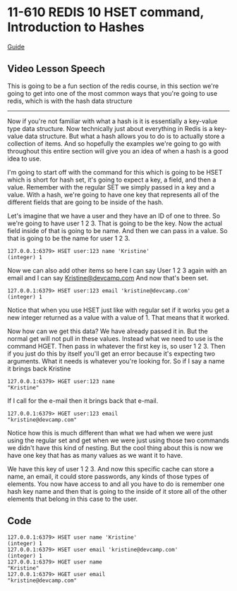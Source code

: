 # 11-610    REDIS 10    HSET command, Introduction to Hashes

[Guide](https://devcamp.com/pt-full-stack-development-javascript-python-react/guide/introduction-hashes-redis-hset-command)

## Video Lesson Speech

This is going to be a fun section of the redis course, in this section we're going to get into one of the most common ways that you're going to use redis, which is with the hash data structure

---

Now if you're not familiar with what a hash is it is essentially a key-value type data structure. Now technically just about everything in Redis is a key-value data structure. But what a hash allows you to do is to actually store a collection of items. And so hopefully the examples we're going to go with throughout this entire section will give you an idea of when a hash is a good idea to use. 

I'm going to start off with the command for this which is going to be HSET which is short for hash set, it's going to expect a key, a field, and then a value. Remember with the regular SET we simply passed in a key and a value. With a hash, we're going to have one key that represents all of the different fields that are going to be inside of the hash. 

Let's imagine that we have a user and they have an ID of one to three. So we're going to have user 1 2 3. That is going to be the key. Now the actual field inside of that is going to be name. And then we can pass in a value. So that is going to be the name for user 1 2 3.

```
127.0.0.1:6379> HSET user:123 name 'Kristine'
(integer) 1
```
Now we can also add other items so here I can say User 1 2 3 again with an email and I can say Kristine@devcamp.com And now that's been set. 

```
127.0.0.1:6379> HSET user:123 email 'kristine@devcamp.com'
(integer) 1
```
Notice that when you use HSET just like with regular set if it works you get a new integer returned as a value with a value of 1. That means that it worked. 

Now how can we get this data? We have already passed it in. But the normal get will not pull in these values. Instead what we need to use is the command HGET. Then pass in whatever the first key is, so user 1 2 3. Then if you just do this by itself you'll get an error because it's expecting two arguments. What it needs is whatever you're looking for. So if I say a name it brings back Kristine

```
127.0.0.1:6379> HGET user:123 name
"Kristine"
```
If I call for the e-mail then it brings back that e-mail.

```
127.0.0.1:6379> HGET user:123 email
"kristine@devcamp.com"
```
Notice how this is much different than what we had when we were just using the regular set and get when we were just using those two commands we didn't have this kind of nesting. But the cool thing about this is now we have one key that has as many values as we want it to have. 

We have this key of user 1 2 3. And now this specific cache can store a name, an email, it could store passwords, any kinds of those types of elements. You now have access to and all you have to do is remember one hash key name and then that is going to the inside of it store all of the other elements that belong in this case to the user.



## Code

```
127.0.0.1:6379> HSET user name 'Kristine'
(integer) 1
127.0.0.1:6379> HSET user email 'kristine@devcamp.com'
(integer) 1
127.0.0.1:6379> HGET user name
"Kristine"
127.0.0.1:6379> HGET user email
"kristine@devcamp.com"
```
